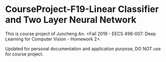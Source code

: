 # CourseProject-F19-Linear Classifier and Two Layer Neural Network

This is course project of Juncheng An. <Fall 2019 - EECS 498-007: Deep Learning for Computer Vision - Homework 2>.  

Updated for personal documentation and application purpose, DO NOT use for course project.  
